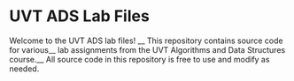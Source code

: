 # UVT ADS Lab Files

Welcome to the UVT ADS lab files! __
This repository contains source code for various__
 lab assignments from the UVT Algorithms and Data Structures course.__
 All source code in this repository is free to use and modify as needed.